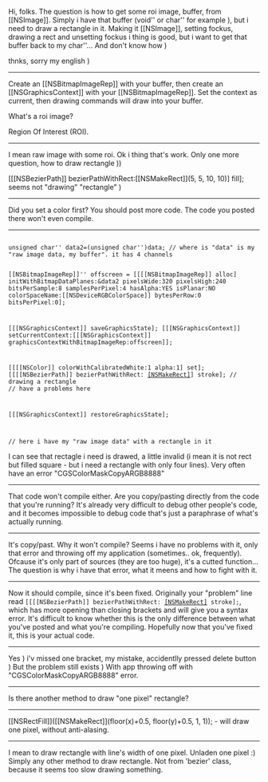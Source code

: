 

Hi, folks. The question is how to get some roi image, buffer, from [[NSImage]]. Simply i have that buffer (void'' or char'' for example ), but i need to draw a rectangle in it. Making it [[NSImage]], setting fockus, drawing a rect and unsetting fockus i thing is good, but i want to get that buffer back to my char''... And don't know how ) 

thnks, sorry my english )

----
Create an [[NSBitmapImageRep]] with your buffer, then create an [[NSGraphicsContext]] with your [[NSBitmapImageRep]]. Set the context as current, then drawing commands will draw into your buffer.

What's a roi image?

Region Of Interest (ROI).

----
I mean raw image with some roi. Ok i thing that's work. Only one more question, how to draw rectangle ))

[[[NSBezierPath]] bezierPathWithRect:[[NSMakeRect]](5, 5, 10, 10)] fill]; seems not "drawing" "rectangle" ) 

----
Did you set a color first? You should post more code. The code you posted there won't even compile.

----
<code>
unsigned char'' data2=(unsigned char'')data; // where is "data" is my "raw image data, my buffer". it has 4 channels

[[NSBitmapImageRep]]'' offscreen = [[[[NSBitmapImageRep]] alloc]
  initWithBitmapDataPlanes:&data2
  pixelsWide:320 
  pixelsHigh:240 
  bitsPerSample:8
  samplesPerPixel:4 
  hasAlpha:YES
  isPlanar:NO 
  colorSpaceName:[[NSDeviceRGBColorSpace]]
  bytesPerRow:0
  bitsPerPixel:0];
	 
[[[NSGraphicsContext]] saveGraphicsState];
[[[NSGraphicsContext]] setCurrentContext:[[[NSGraphicsContext]] 
  graphicsContextWithBitmapImageRep:offscreen]];
	
[[[[NSColor]] colorWithCalibratedWhite:1 alpha:1] set];
[[[[NSBezierPath]] bezierPathWithRect: [[NSMakeRect]](100,100,130,130)] stroke]; // drawing a rectangle // have a problems here

[[[NSGraphicsContext]] restoreGraphicsState];

// here i have my "raw image data" with a rectangle in it
</code>

I can see that rectagle i need is drawed, a little invalid (i mean it is not rect but filled square - but i need a rectangle with only four lines). Very often have an error "CGSColorMaskCopyARGB8888" 

----
That code won't compile either. Are you copy/pasting directly from the code that you're running? It's already very difficult to debug other people's code, and it becomes impossible to debug code that's just a paraphrase of what's actually running.

----
It's copy/past. Why it won't compile? Seems i have no problems with it, only that error and throwing off my application (sometimes.. ok, frequently). Ofcause it's only part of sources (they are too huge), it's a cutted function... The question is why i have that error, what it meens and how to fight with it.

----
Now it should compile, since it's been fixed. Originally your "problem" line read <code>[[[[NSBezierPath]] bezierPathWithRect: [[NSMakeRect]](100,100,130,130) stroke];</code>, which has more opening than closing brackets and will give you a syntax error. It's difficult to know whether this is the only difference between what you've posted and what you're compiling. Hopefully now that you've fixed it, this is your actual code.

----
Yes ) i'v missed one bracket, my mistake, accidentlly pressed delete button ) But the problem still exists ) With app throwing off with "CGSColorMaskCopyARGB8888" error.

----
Is there another method to draw "one pixel" rectangle? 

----
[[NSRectFill]]([[NSMakeRect]](floor(x)+0.5, floor(y)+0.5, 1, 1)); - will draw one pixel, without anti-alasing.

----
I mean to draw rectangle with line's width of one pixel. Unladen one pixel :) Simply any other method to draw rectangle. Not from 'bezier' class, because it seems too slow drawing something.